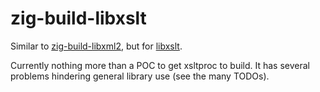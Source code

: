 # zig-build-libxslt

Similar to [zig-build-libxml2](https://github.com/mitchellh/zig-build-libxml2),
but for [libxslt](http://www.xmlsoft.org/libxslt/index.html).

Currently nothing more than a POC to get xsltproc to build. It has several
problems hindering general library use (see the many TODOs).
